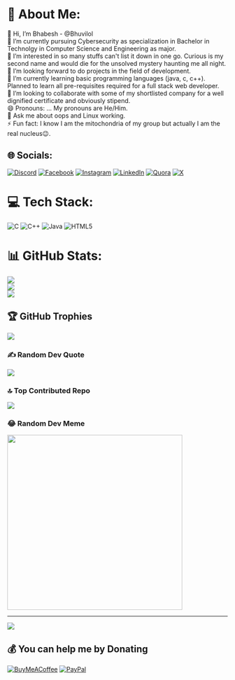 # 💫 About Me:
👋 Hi, I’m Bhabesh - @Bhuvilol<br>🔭 I’m currently pursuing Cybersecurity as specialization in Bachelor in Technolgy in Computer Science and Engineering as major.<br>👀 I’m interested in so many stuffs can't list it down in one go. Curious is my second name and would die for the unsolved mystery haunting me all night.<br>👯 I’m looking forward to do projects in the field of development.<br>🌱 I’m currently learning basic programming languages (java, c, c++). Planned to learn all pre-requisites required for a full stack web developer.<br>💞️ I’m looking to collaborate with some of my shortlisted company for a well dignified certificate and obviously stipend.<br>😄 Pronouns: ... My pronouns are He/Him.<br>💬 Ask me about oops and Linux working.<br>⚡ Fun fact: I know I am the mitochondria of my group but actually I am the real nucleus😉.


## 🌐 Socials:
[![Discord](https://img.shields.io/badge/Discord-%237289DA.svg?logo=discord&logoColor=white)](https://discord.gg/https://discord.gg/KhWRuEzc) [![Facebook](https://img.shields.io/badge/Facebook-%231877F2.svg?logo=Facebook&logoColor=white)]((https://www.facebook.com/Liku003/)) [![Instagram](https://img.shields.io/badge/Instagram-%23E4405F.svg?logo=Instagram&logoColor=white)](https://instagram.com/_machomoron) [![LinkedIn](https://img.shields.io/badge/LinkedIn-%230077B5.svg?logo=linkedin&logoColor=white)](https://www.linkedin.com/in/bhabesh-behera-3a4a2a295/) [![Quora](https://img.shields.io/badge/Quora-%23B92B27.svg?logo=Quora&logoColor=white)](https://quora.com/profile/Bhuviii) [![X](https://img.shields.io/badge/X-black.svg?logo=X&logoColor=white)](https://x.com/bhubi03) 

# 💻 Tech Stack:
![C](https://img.shields.io/badge/c-%2300599C.svg?style=plastic&logo=c&logoColor=white) ![C++](https://img.shields.io/badge/c++-%2300599C.svg?style=plastic&logo=c%2B%2B&logoColor=white) ![Java](https://img.shields.io/badge/java-%23ED8B00.svg?style=plastic&logo=openjdk&logoColor=white) ![HTML5](https://img.shields.io/badge/html5-%23E34F26.svg?style=plastic&logo=html5&logoColor=white)
# 📊 GitHub Stats:
![](https://github-readme-stats.vercel.app/api?username=Bhuvilol&theme=radical&hide_border=false&include_all_commits=true&count_private=true)<br/>
![](https://github-readme-streak-stats.herokuapp.com/?user=Bhuvilol&theme=radical&hide_border=false)<br/>
![](https://github-readme-stats.vercel.app/api/top-langs/?username=Bhuvilol&theme=radical&hide_border=false&include_all_commits=true&count_private=true&layout=compact)

## 🏆 GitHub Trophies
![](https://github-profile-trophy.vercel.app/?username=Bhuvilol&theme=radical&no-frame=false&no-bg=true&margin-w=4)

### ✍️ Random Dev Quote
![](https://quotes-github-readme.vercel.app/api?type=horizontal&theme=radical)

### 🔝 Top Contributed Repo
![](https://github-contributor-stats.vercel.app/api?username=Bhuvilol&limit=5&theme=dark&combine_all_yearly_contributions=true)

### 😂 Random Dev Meme
<img src='https://randommeme-five.vercel.app/' style="height: 400px;"/>

---
[![](https://visitcount.itsvg.in/api?id=Bhuvilol&label=Profile%20Views&color=1&icon=1&pretty=true)](https://visitcount.itsvg.in)

  ## 💰 You can help me by Donating
  [![BuyMeACoffee](https://img.shields.io/badge/Buy%20Me%20a%20Coffee-ffdd00?style=for-the-badge&logo=buy-me-a-coffee&logoColor=black)](https://buymeacoffee.com/https://www.buymeacoffee.com/Bhuviii03) [![PayPal](https://img.shields.io/badge/PayPal-00457C?style=for-the-badge&logo=paypal&logoColor=white)](paypal.me/bhuvii003) 

